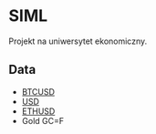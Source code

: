 # SIML
Projekt na uniwersytet ekonomiczny.

## Data

- [BTCUSD](https://stooq.pl/q/d/?s=btcusd)
- [USD](https://stooq.pl/q/d/?s=usd_i)
- [ETHUSD](https://stooq.pl/q/d/?s=eth.v)
- Gold GC=F

